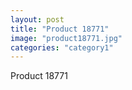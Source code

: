 ```yaml
---
layout: post
title: "Product 18771"
image: "product18771.jpg"
categories: "category1"
---
```

Product 18771
